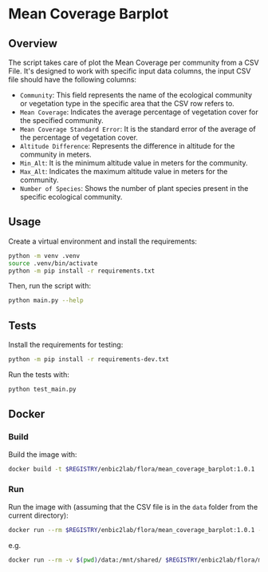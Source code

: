 # Mean Coverage Barplot

## Overview
The script takes care of plot the Mean Coverage per community from a CSV File. It's designed to work with specific input data columns, the input CSV file should have the following columns:

- `Community`: This field represents the name of the ecological community or vegetation type in the specific area that the CSV row refers to.
- `Mean Coverage`: Indicates the average percentage of vegetation cover for the specified community.
- `Mean Coverage Standard Error`: It is the standard error of the average of the percentage of vegetation cover.
- `Altitude Difference`: Represents the difference in altitude for the community in meters.
- `Min_Alt`: It is the minimum altitude value in meters for the community.
- `Max_Alt`: Indicates the maximum altitude value in meters for the community.
- `Number of Species`: Shows the number of plant species present in the specific ecological community.

## Usage

Create a virtual environment and install the requirements:

```sh
python -m venv .venv
source .venv/bin/activate
python -m pip install -r requirements.txt
```

Then, run the script with:

```sh
python main.py --help
```

## Tests

Install the requirements for testing:

```sh
python -m pip install -r requirements-dev.txt
```

Run the tests with:

```sh
python test_main.py
```

## Docker

### Build

Build the image with:

```sh
docker build -t $REGISTRY/enbic2lab/flora/mean_coverage_barplot:1.0.1 .
```

### Run

Run the image with (assuming that the CSV file is in the `data` folder from the current directory):

```sh
docker run --rm $REGISTRY/enbic2lab/flora/mean_coverage_barplot:1.0.1 --help
```

e.g.

```sh
docker run --rm -v $(pwd)/data:/mnt/shared/ $REGISTRY/enbic2lab/flora/mean_coverage_barplot:1.0.1 --filepath "/mnt/shared/community_statistics.csv" --delimiter ";"
```